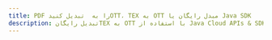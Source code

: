 ---title: PDF را به  تبدیل کنیدOTT، TEX به OTT مبدل رایگان یا Java SDKdescription: تبدیل رایگانTEX به OTT با استفاده از Java Cloud APIs & SDK همچنین اسناد PDF را در Cloud ایجاد، ویرایش و رندر کنید.---